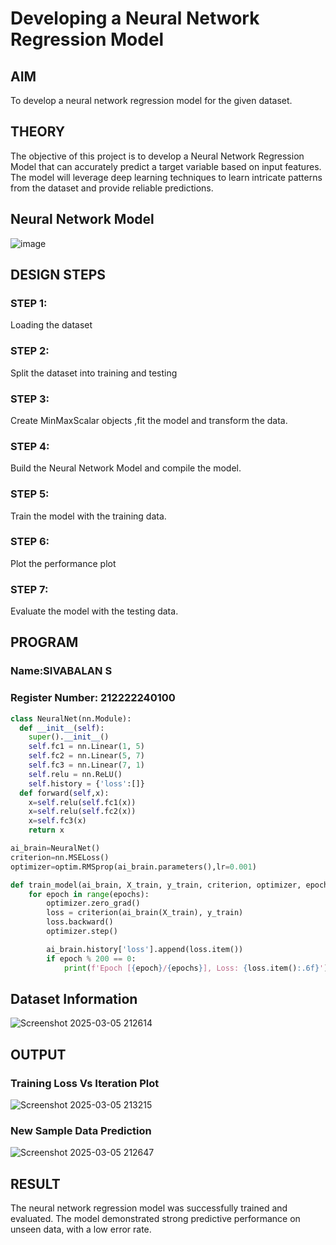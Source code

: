 # Developing a Neural Network Regression Model

## AIM

To develop a neural network regression model for the given dataset.

## THEORY

The objective of this project is to develop a Neural Network Regression Model that can accurately predict a target variable based on input features. The model will leverage deep learning techniques to learn intricate patterns from the dataset and provide reliable predictions.

## Neural Network Model


![image](https://github.com/user-attachments/assets/fafc183d-4f14-477d-89d3-44f35894ef23)


## DESIGN STEPS

### STEP 1:

Loading the dataset

### STEP 2:

Split the dataset into training and testing

### STEP 3:

Create MinMaxScalar objects ,fit the model and transform the data.

### STEP 4:

Build the Neural Network Model and compile the model.

### STEP 5:

Train the model with the training data.

### STEP 6:

Plot the performance plot

### STEP 7:

Evaluate the model with the testing data.

## PROGRAM
### Name:SIVABALAN S
### Register Number: 212222240100
```python
class NeuralNet(nn.Module):
  def __init__(self):
    super().__init__()
    self.fc1 = nn.Linear(1, 5)
    self.fc2 = nn.Linear(5, 7)
    self.fc3 = nn.Linear(7, 1)
    self.relu = nn.ReLU()
    self.history = {'loss':[]}
  def forward(self,x):
    x=self.relu(self.fc1(x))
    x=self.relu(self.fc2(x))
    x=self.fc3(x)
    return x

ai_brain=NeuralNet()
criterion=nn.MSELoss()
optimizer=optim.RMSprop(ai_brain.parameters(),lr=0.001)

def train_model(ai_brain, X_train, y_train, criterion, optimizer, epochs=2000):
    for epoch in range(epochs):
        optimizer.zero_grad()
        loss = criterion(ai_brain(X_train), y_train)
        loss.backward()
        optimizer.step()

        ai_brain.history['loss'].append(loss.item())
        if epoch % 200 == 0:
            print(f'Epoch [{epoch}/{epochs}], Loss: {loss.item():.6f}')
```
## Dataset Information

![Screenshot 2025-03-05 212614](https://github.com/user-attachments/assets/56070a6b-7e32-41ae-9bd1-7bb2beb1bacd)


## OUTPUT

### Training Loss Vs Iteration Plot


![Screenshot 2025-03-05 213215](https://github.com/user-attachments/assets/79fbbce0-de61-4f74-9420-8a36077a7061)


### New Sample Data Prediction


![Screenshot 2025-03-05 212647](https://github.com/user-attachments/assets/b5ecb007-e8e2-460a-bbda-9dd0f7f67185)


## RESULT

The neural network regression model was successfully trained and evaluated. The model demonstrated strong predictive performance on unseen data, with a low error rate.
